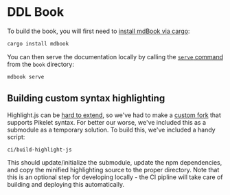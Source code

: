 # DDL Book

To build the book, you will first need to [install mdBook via cargo][install-mdbook]:

```sh
cargo install mdbook
```

You can then serve the documentation locally by calling the [`serve` command][mdbook-serve]
from the `book` directory:

```sh
mdbook serve
```

[install-mdbook]: https://rust-lang-nursery.github.io/mdBook/cli/cli-tool.html#install-cratesio-version
[mdbook-serve]: https://rust-lang-nursery.github.io/mdBook/cli/serve.html

## Building custom syntax highlighting

Highlight.js can be [hard to extend][mdbook-custom-highlighting-issue], so we've
had to make a [custom fork][highlightjs-fork] that supports Pikelet syntax. For
better our worse, we've included this as a submodule as a temporary solution.
To build this, we've included a handy script:

```sh
ci/build-highlight-js
```

This should update/initialize the submodule, update the npm dependencies,
and copy the minified highlighting source to the proper directory. Note that
this is an optional step for developing locally - the CI pipline will take care
of building and deploying this automatically.

[mdbook-custom-highlighting-issue]: https://github.com/rust-lang-nursery/mdBook/issues/657
[highlightjs-fork]: https://github.com/brendanzab/highlight.js/tree/add-pikelet
